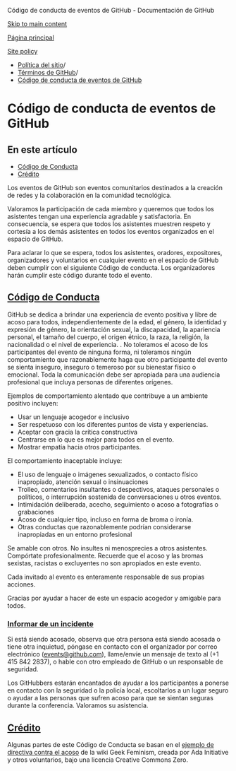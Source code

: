Código de conducta de eventos de GitHub - Documentación de GitHub

[Skip to main content](#main-content)

[Página principal](/es)

[Site policy](/es/site-policy)

* [Política del sitio](/es/site-policy)/
* [Términos de GitHub](/es/site-policy/github-terms)/
* [Código de conducta de eventos de GitHub](/es/site-policy/github-terms/github-event-code-of-conduct)

Código de conducta de eventos de GitHub
==========

En este artículo
----------

* [Código de Conducta](#code-of-conduct)
* [Crédito](#credit)

Los eventos de GitHub son eventos comunitarios destinados a la creación de redes y la colaboración en la comunidad tecnológica.

Valoramos la participación de cada miembro y queremos que todos los asistentes tengan una experiencia agradable y satisfactoria. En consecuencia, se espera que todos los asistentes muestren respeto y cortesía a los demás asistentes en todos los eventos organizados en el espacio de GitHub.

Para aclarar lo que se espera, todos los asistentes, oradores, expositores, organizadores y voluntarios en cualquier evento en el espacio de GitHub deben cumplir con el siguiente Código de conducta. Los organizadores harán cumplir este código durante todo el evento.

[Código de Conducta](#code-of-conduct)
----------

GitHub se dedica a brindar una experiencia de evento positiva y libre de acoso para todos, independientemente de la edad, el género, la identidad y expresión de género, la orientación sexual, la discapacidad, la apariencia personal, el tamaño del cuerpo, el origen étnico, la raza, la religión, la nacionalidad o el nivel de experiencia. . No toleramos el acoso de los participantes del evento de ninguna forma, ni toleramos ningún comportamiento que razonablemente haga que otro participante del evento se sienta inseguro, inseguro o temeroso por su bienestar físico o emocional. Toda la comunicación debe ser apropiada para una audiencia profesional que incluya personas de diferentes orígenes.

Ejemplos de comportamiento alentado que contribuye a un ambiente positivo incluyen:

* Usar un lenguaje acogedor e inclusivo
* Ser respetuoso con los diferentes puntos de vista y experiencias.
* Aceptar con gracia la crítica constructiva
* Centrarse en lo que es mejor para todos en el evento.
* Mostrar empatía hacia otros participantes.

El comportamiento inaceptable incluye:

* El uso de lenguaje o imágenes sexualizados, o contacto físico inapropiado, atención sexual o insinuaciones
* Trolleo, comentarios insultantes o despectivos, ataques personales o políticos, o interrupción sostenida de conversaciones u otros eventos.
* Intimidación deliberada, acecho, seguimiento o acoso a fotografías o grabaciones
* Acoso de cualquier tipo, incluso en forma de broma o ironía.
* Otras conductas que razonablemente podrían considerarse inapropiadas en un entorno profesional

Se amable con otros. No insultes ni menosprecies a otros asistentes. Compórtate profesionalmente. Recuerde que el acoso y las bromas sexistas, racistas o excluyentes no son apropiados en este evento.

Cada invitado al evento es enteramente responsable de sus propias acciones.

Gracias por ayudar a hacer de este un espacio acogedor y amigable para todos.

### [Informar de un incidente](#reporting-an-incident) ###

Si está siendo acosado, observa que otra persona está siendo acosada o tiene otra inquietud, póngase en contacto con el organizador por correo electrónico ([events@github.com](mailto:events@github.com)), llame/envíe un mensaje de texto al (+1 415 842 2837), o hable con otro empleado de GitHub o un responsable de seguridad.

Los GitHubbers estarán encantados de ayudar a los participantes a ponerse en contacto con la seguridad o la policía local, escoltarlos a un lugar seguro o ayudar a las personas que sufren acoso para que se sientan seguras durante la conferencia. Valoramos su asistencia.

[Crédito](#credit)
----------

Algunas partes de este Código de Conducta se basan en el [ejemplo de directiva contra el acoso](https://geekfeminism.wikia.org/wiki/Conference_anti-harassment/Policy) de la wiki Geek Feminism, creada por Ada Initiative y otros voluntarios, bajo una licencia Creative Commons Zero.
